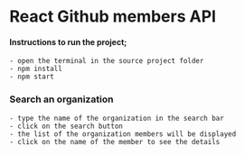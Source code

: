 # React Github members API

#### Instructions to run the project;

    - open the terminal in the source project folder
    - npm install
    - npm start

### Search an organization

    - type the name of the organization in the search bar
    - click on the search button
    - the list of the organization members will be displayed
    - click on the name of the member to see the details
